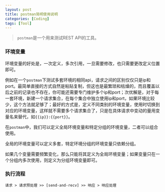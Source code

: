 ```yaml
---
layout: post
title: postman简明使用说明
categories: [Coding]
tags: [Tool]
---
```


> `postman`是一个用来测试REST API的工具。

### 环境变量

环境变量的好处是，一次定义，多次引用，一旦需要修改，也只需要更改定义位置即可。

例如在一个`postman`下测试多套环境的相同api，请求之间的区别仅仅只是ip和port。最简单直接的方式自然是粘贴复制，但这也是最繁琐和枯燥的，而且覆盖以后之前的记录也不存在，你可能还需要专门维护多个ip和port；次优解是，对于每一套环境，新建一个请求集合，在每个集合中独立使用ip和port，如果环境比较少，这个方法就足够了；最好的方式是，定义不同类别的环境变量，使用时切换到对应的环境变量，这样就不需要多个请求集合了，只是在具体请求中变动的量用变量名来替代，如`{{ip}}:{{port}}`。

在`postman`中，我们可以定义全局环境变量和特定分组的环境变量，二者可以组合使用。

全局的环境变量可以定义多套，特定环境分组的环境变量只依赖分组。

如果几个变量需要频繁变化，那么只能将其定义为全局环境变量；如果变量只在一个分组内多次使用，则定义为分组环境变量即可。

### 执行流程

```
请求 > 请求预处理 >> [send-and-recv] >> 响应 > 响应处理
```